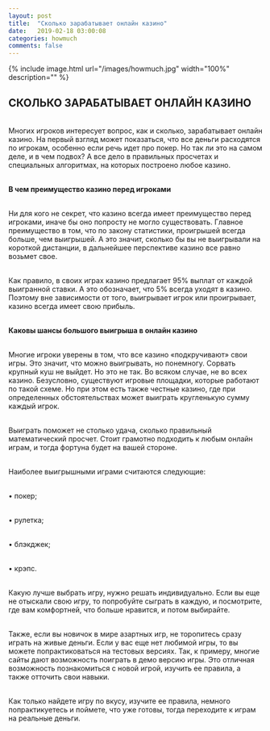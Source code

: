 ```yaml
---
layout: post
title:  "Сколько зарабатывает онлайн казино"
date:   2019-02-18 03:00:08
categories: howmuch
comments: false
---
```


{% include image.html url="/images/howmuch.jpg" width="100%" description="" %}

## СКОЛЬКО ЗАРАБАТЫВАЕТ ОНЛАЙН КАЗИНО

<br>Многих игроков интересует вопрос, как и сколько, зарабатывает онлайн казино. На первый взгляд может показаться, что все деньги расходятся по игрокам, особенно если речь идет про покер. Но так ли это на самом деле, и в чем подвох? А все дело в правильных просчетах и специальных алгоритмах, на которых построено любое казино.

<br><strong>В чем преимущество казино перед игроками</strong>

<br>Ни для кого не секрет, что казино всегда имеет преимущество перед игроками, иначе бы оно попросту не могло существовать. Главное преимущество в том, что по закону статистики, проигрышей всегда больше, чем выигрышей. А это значит, сколько бы вы не выигрывали на короткой дистанции, в дальнейшее перспективе казино все равно возьмет свое.

<br>Как правило, в своих играх казино предлагает 95% выплат от каждой выигранной ставки. А это обозначает, что 5% всегда уходят в казино. Поэтому вне зависимости от того, выигрывает игрок или проигрывает, казино всегда имеет свою прибыль.

<br><strong>Каковы шансы большого выигрыша в онлайн казино</strong>

<br>Многие игроки уверены в том, что все казино «подкручивают» свои игры. Это значит, что можно выигрывать, но понемногу. Сорвать крупный куш не выйдет. Но это не так. Во всяком случае, не во всех казино. Безусловно, существуют игровые площадки, которые работают по такой схеме. Но при этом есть также честные казино, где при определенных обстоятельствах может выиграть кругленькую сумму каждый игрок.

<br>Выиграть поможет не столько удача, сколько правильный математический просчет. Стоит грамотно подходить к любым онлайн играм, и тогда фортуна будет на вашей стороне.

<br>Наиболее выигрышными играми считаются следующие:

<br>•	покер;

<br>•	рулетка;

<br>•	блэкджек; 

<br>•	крэпс.

<br>Какую лучше выбрать игру, нужно решать индивидуально. Если вы еще не отыскали свою игру, то попробуйте сыграть в каждую, и посмотрите, где вам комфортней, что больше нравится, и потом выбирайте.

<br>Также, если вы новичок в мире азартных игр, не торопитесь сразу играть на живые деньги. Если у вас еще нет любимой игры, то вы можете попрактиковаться на тестовых версиях. Так, к примеру, многие сайты дают возможность поиграть в демо версию игры. Это отличная возможность познакомиться с новой игрой, изучить ее правила, а также отточить свои навыки.

<br>Как только найдете игру по вкусу, изучите ее правила, немного попрактикуетесь и поймете, что уже готовы, тогда переходите к играм на реальные деньги. 
